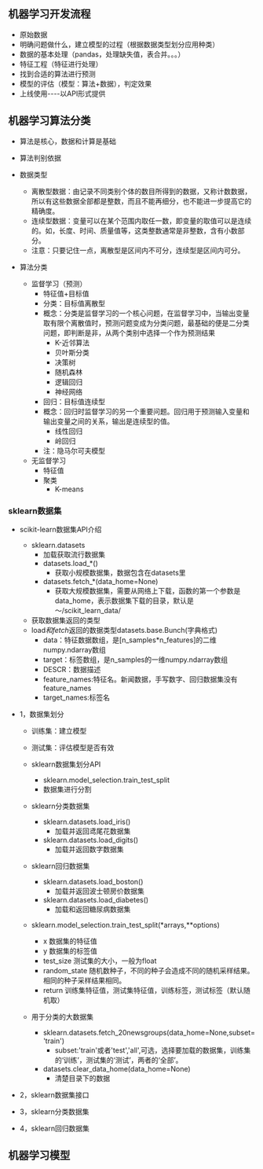 ## 机器学习开发流程
- 原始数据
- 明确问题做什么，建立模型的过程（根据数据类型划分应用种类）
- 数据的基本处理（pandas，处理缺失值，表合并。。。） 
- 特征工程（特征进行处理）
- 找到合适的算法进行预测
- 模型的评估（模型：算法+数据），判定效果
- 上线使用----以API形式提供  

## 机器学习算法分类
- 算法是核心，数据和计算是基础
- 算法判别依据
- 数据类型
	- 离散型数据：由记录不同类别个体的数目所得到的数据，又称计数数据，所以有这些数据全部都是整数，而且不能再细分，也不能进一步提高它的精确度。
	- 连续型数据：变量可以在某个范围内取任一数，即变量的取值可以是连续的。如，长度、时间、质量值等，这类整数通常是非整数，含有小数部分。
	- 注意：只要记住一点，离散型是区间内不可分，连续型是区间内可分。
	
- 算法分类
	- 监督学习（预测）
		- 特征值+目标值
		- 分类：目标值离散型
		- 概念：分类是监督学习的一个核心问题，在监督学习中，当输出变量取有限个离散值时，预测问题变成为分类问题，最基础的便是二分类问题，即判断是非，从两个类别中选择一个作为预测结果
			- K-近邻算法
			- 贝叶斯分类
			- 决策树
			- 随机森林
			- 逻辑回归
			- 神经网络
		- 回归：目标值连续型
		- 概念：回归时监督学习的另一个重要问题。回归用于预测输入变量和输出变量之间的关系，输出是连续型的值。
			- 线性回归
			- 岭回归
		- 注：隐马尔可夫模型
	- 无监督学习
		- 特征值
		- 聚类
			- K-means
			
### sklearn数据集
- scikit-learn数据集API介绍
	- sklearn.datasets
		- 加载获取流行数据集
		- datasets.load_*()
			- 获取小规模数据集，数据包含在datasets里
		- datasets.fetch_*(data_home=None)
			- 获取大规模数据集，需要从网络上下载，函数的第一个参数是data_home，表示数据集下载的目录，默认是～/scikit_learn_data/
	- 获取数据集返回的类型
	- load*和fetch*返回的数据类型datasets.base.Bunch(字典格式)
		- data：特征数据数组，是[n_samples*n_features]的二维numpy.ndarray数组
		- target：标签数组，是n_samples的一维numpy.ndarray数组
		- DESCR：数据描述
		- feature_names:特征名。新闻数据，手写数字、回归数据集没有feature_names
		- target_names:标签名


	
- 1，数据集划分
	- 训练集：建立模型
	- 测试集：评估模型是否有效
	- sklearn数据集划分API
		- sklearn.model_selection.train_test_split
		- 数据集进行分割
		
	- sklearn分类数据集
		- sklearn.datasets.load_iris()
			- 加载并返回鸢尾花数据集
		- sklearn.datasets.load_digits()
			- 加载并返回数字数据集
			
	- sklearn回归数据集
		- sklearn.datasets.load_boston()
			- 加载并返回波士顿房价数据集
		- sklearn.datasets.load_diabetes()
			- 加载和返回糖尿病数据集
	
	- sklearn.model_selection.train_test_split(*arrays,**options)
		- x  数据集的特征值
		- y  数据集的标签值
		- test_size  测试集的大小，一般为float
		- random_state  随机数种子，不同的种子会造成不同的随机采样结果。相同的种子采样结果相同。
		- return  训练集特征值，测试集特征值，训练标签，测试标签（默认随机取）
	
	- 用于分类的大数据集
		- sklearn.datasets.fetch_20newsgroups(data_home=None,subset='train')
			- subset:'train'或者'test','all',可选，选择要加载的数据集，训练集的‘训练’，测试集的‘测试’，两者的‘全部’。
		- datasets.clear_data_home(data_home=None)
			- 清楚目录下的数据
	
- 2，sklearn数据集接口
- 3，sklearn分类数据集
- 4，sklearn回归数据集			
			

## 机器学习模型